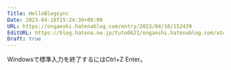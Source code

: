 ```yaml
---
Title: HelloBlogsync
Date: 2023-04-16T15:24:39+09:00
URL: https://ongaeshi.hatenablog.com/entry/2023/04/16/152439
EditURL: https://blog.hatena.ne.jp/tuto0621/ongaeshi.hatenablog.com/atom/entry/4207112889981771582
Draft: true
---
```


Windowsで標準入力を終了するにはCtrl+Z Enter。
